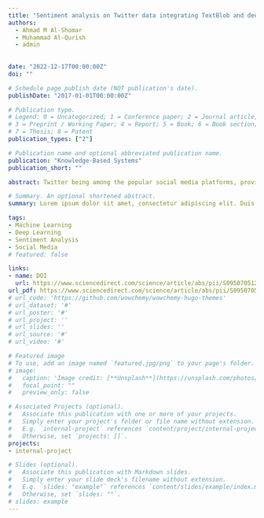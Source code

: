 ```yaml
---
title: "Sentiment analysis on Twitter data integrating TextBlob and deep learning models: The case of US airline industry"
authors:
  - Ahmad M Al-Shomar
  - Muhammad Al-Qurish
  - admin
  
  
date: "2022-12-17T00:00:00Z"
doi: ""

# Schedule page publish date (NOT publication's date).
publishDate: "2017-01-01T00:00:00Z"

# Publication type.
# Legend: 0 = Uncategorized; 1 = Conference paper; 2 = Journal article;
# 3 = Preprint / Working Paper; 4 = Report; 5 = Book; 6 = Book section;
# 7 = Thesis; 8 = Patent
publication_types: ["2"]

# Publication name and optional abbreviated publication name.
publication: "Knowledge-Based Systems"
publication_short: ""

abstract: Twitter being among the popular social media platforms, provide peoples’ opinions regarding specific ideas, products, services, etc. The large amounts of shared data as tweets can help extract users’ sentiment and provide valuable feedback to improve the quality of products and services alike. Similar to other service industries, the airline industry utilizes such feedback for determining customers’ satisfaction levels and improving the quality of experience where needed. This, of course, requires accurate sentiments from the user tweets. Existing sentiment analysis models suffer from low accuracy on account of the contradictions found in the tweet text and the assigned label. From this perspective, this study proposes a hybrid sentiment analysis approach where the lexicon-based methods are used with deep learning models to improve sentiment accuracy. 

# Summary. An optional shortened abstract.
summary: Lorem ipsum dolor sit amet, consectetur adipiscing elit. Duis posuere tellus ac convallis placerat. Proin tincidunt magna sed ex sollicitudin condimentum.

tags:
- Machine Learning
- Deep Learning
- Sentiment Analysis
- Social Media
# featured: false

links:
- name: DOI
  url: https://www.sciencedirect.com/science/article/abs/pii/S0950705122009017
url_pdf: https://www.sciencedirect.com/science/article/abs/pii/S0950705122009017
# url_code: 'https://github.com/wowchemy/wowchemy-hugo-themes'
# url_dataset: '#'
# url_poster: '#'
# url_project: ''
# url_slides: ''
# url_source: '#'
# url_video: '#'

# Featured image
# To use, add an image named `featured.jpg/png` to your page's folder. 
# image:
#   caption: 'Image credit: [**Unsplash**](https://unsplash.com/photos/s9CC2SKySJM)'
#   focal_point: ""
#   preview_only: false

# Associated Projects (optional).
#   Associate this publication with one or more of your projects.
#   Simply enter your project's folder or file name without extension.
#   E.g. `internal-project` references `content/project/internal-project/index.md`.
#   Otherwise, set `projects: []`.
projects:
- internal-project

# Slides (optional).
#   Associate this publication with Markdown slides.
#   Simply enter your slide deck's filename without extension.
#   E.g. `slides: "example"` references `content/slides/example/index.md`.
#   Otherwise, set `slides: ""`.
# slides: example
---
```


<!-- {{% callout note %}}
Create your slides in Markdown - click the *Slides* button to check out the example.
{{% /callout %}}

Supplementary notes can be added here, including [code, math, and images](https://wowchemy.com/docs/writing-markdown-latex/). -->
